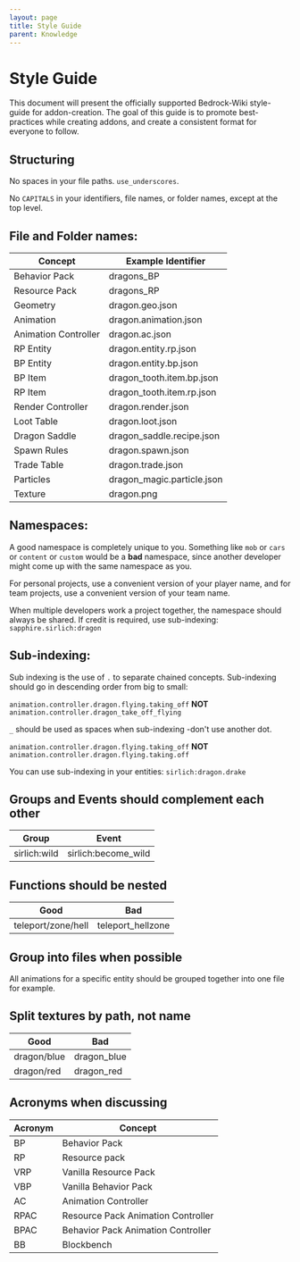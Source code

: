 ```yaml
---
layout: page
title: Style Guide
parent: Knowledge
---
```


# Style Guide

This document will present the officially supported Bedrock-Wiki style-guide for addon-creation. The goal of this guide is to promote best-practices while creating addons, and create a consistent format for everyone to follow.

## Structuring

No spaces in your file paths. `use_underscores`.

No `CAPITALS` in your identifiers, file names, or folder names, except at the top level.

## File and Folder names:

| Concept              | Example Identifier         |
|----------------------|----------------------------|
| Behavior Pack        | dragons_BP                 |
| Resource Pack        | dragons_RP                 |
| Geometry             | dragon.geo.json            |
| Animation            | dragon.animation.json      |
| Animation Controller | dragon.ac.json             |
| RP Entity            | dragon.entity.rp.json      |
| BP Entity            | dragon.entity.bp.json      |
| BP Item              | dragon_tooth.item.bp.json  |
| RP Item              | dragon_tooth.item.rp.json  |
| Render Controller    | dragon.render.json         |
| Loot Table           | dragon.loot.json           |
| Dragon Saddle        | dragon_saddle.recipe.json  |
| Spawn Rules          | dragon.spawn.json          |
| Trade Table          | dragon.trade.json          |
| Particles            | dragon_magic.particle.json |
| Texture              | dragon.png                 |

## Namespaces:

A good namespace is completely unique to you. Something like `mob` or `cars` or `content` or `custom` would be a **bad** namespace, since another developer might come up with the same namespace as you.

For personal projects, use a convenient version of your player name, and for team projects, use a convenient version of your team name.

When multiple developers work a project together, the namespace should always be shared. If credit is required, use sub-indexing: `sapphire.sirlich:dragon`

## Sub-indexing:

Sub indexing is the use of `.` to separate chained concepts. Sub-indexing should go in descending order from big to small:

`animation.controller.dragon.flying.taking_off` **NOT** `animation.controller.dragon_take_off_flying`

`_` should be used as spaces when sub-indexing -don't use another dot. 

`animation.controller.dragon.flying.taking_off` **NOT** `animation.controller.dragon.flying.taking.off`

You can use sub-indexing in your entities:
`sirlich:dragon.drake`

## Groups and Events should complement each other

| Group        | Event               |
|--------------|---------------------|
| sirlich:wild | sirlich:become_wild |

## Functions should be nested

| Good               | Bad               |
|--------------------|-------------------|
| teleport/zone/hell | teleport_hellzone |

## Group into files when possible

All animations for a specific entity should be grouped together into one file for example.

## Split textures by path, not name

| Good        | Bad         |
|-------------|-------------|
| dragon/blue | dragon_blue |
| dragon/red  | dragon_red  |

## Acronyms when discussing

| Acronym | Concept                            |
|---------|------------------------------------|
| BP      | Behavior Pack                      |
| RP      | Resource pack                      |
| VRP     | Vanilla Resource Pack              |
| VBP     | Vanilla Behavior Pack              |
| AC      | Animation Controller               |
| RPAC    | Resource Pack Animation Controller |
| BPAC    | Behavior Pack Animation Controller |
| BB      | Blockbench                         |










